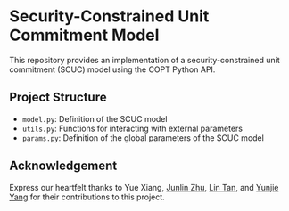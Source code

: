 # Security-Constrained Unit Commitment Model

This repository provides an implementation of a security-constrained unit commitment (SCUC) model using the COPT Python API.

## Project Structure

- `model.py`: Definition of the SCUC model
- `utils.py`: Functions for interacting with external parameters
- `params.py`: Definition of the global parameters of the SCUC model

## Acknowledgement

Express our heartfelt thanks to Yue Xiang, [Junlin Zhu](https://github.com/theresebelivet), [Lin Tan](https://github.com/GuWeiyi1), and [Yunjie Yang](https://github.com/202575) for their contributions to this project.
